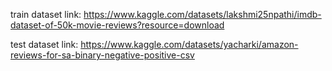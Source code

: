 train dataset link: https://www.kaggle.com/datasets/lakshmi25npathi/imdb-dataset-of-50k-movie-reviews?resource=download

test dataset link: https://www.kaggle.com/datasets/yacharki/amazon-reviews-for-sa-binary-negative-positive-csv

